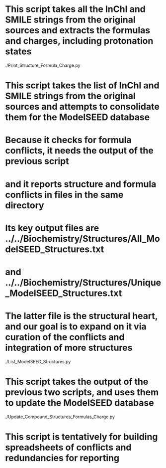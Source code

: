 # This script takes all the InChI and SMILE strings from the original sources and extracts the formulas and charges, including protonation states
./Print_Structure_Formula_Charge.py

# This script takes the list of InChI and SMILE strings from the original sources and attempts to consolidate them for the ModelSEED database
# Because it checks for formula conflicts, it needs the output of the previous script
# and it reports structure and formula conflicts in files in the same directory
# Its key output files are ../../Biochemistry/Structures/All_ModelSEED_Structures.txt
# and ../../Biochemistry/Structures/Unique_ModelSEED_Structures.txt
# The latter file is the structural heart, and our goal is to expand on it via curation of the conflicts and integration of more structures
./List_ModelSEED_Structures.py

# This script takes the output of the previous two scripts, and uses them to update the ModelSEED database
./Update_Compound_Structures_Formulas_Charge.py

# This script is tentatively for building spreadsheets of conflicts and redundancies for reporting
